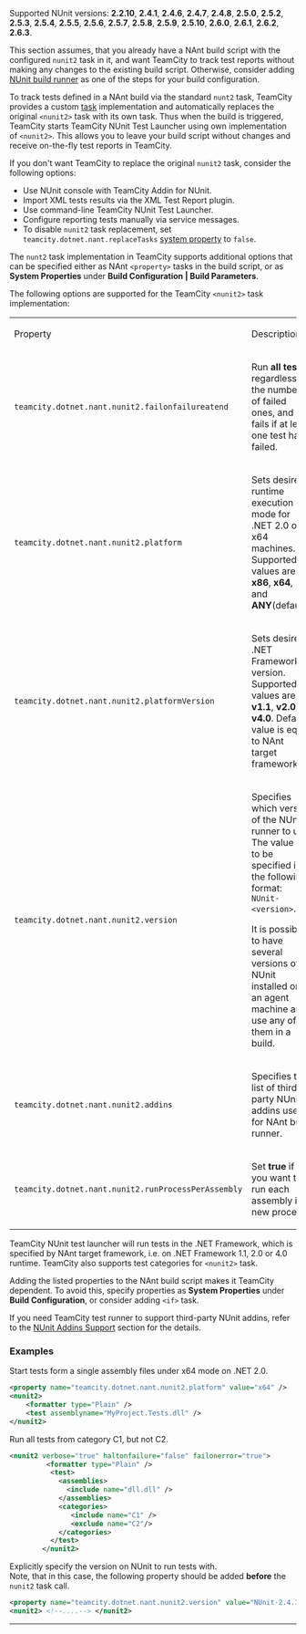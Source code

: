 [//]: # (title: NUnit for NAnt Build Runner)
[//]: # (auxiliary-id: NUnit for NAnt Build Runner)

<tip>

Supported NUnit versions: __2.2.10__, __2.4.1__, __2.4.6__, __2.4.7__, __2.4.8__, __2.5.0__, __2.5.2__, __2.5.3__, __2.5.4__, __2.5.5__, __2.5.6__, __2.5.7__, __2.5.8__, __2.5.9__, __2.5.10__, __2.6.0__, __2.6.1__, __2.6.2__, __2.6.3__.
</tip>

This section assumes, that you already have a NAnt build script with the configured `nunit2` task in it, and want TeamCity to track test reports without making any changes to the existing build script. Otherwise, consider adding [NUnit build runner](nunit.md) as one of the steps for your build configuration.

To track tests defined in a NAnt build via the standard `nunt2` task, TeamCity provides a custom [task](http://nant.sourceforge.net/nightly/latest/help/tasks/nunit2.html) implementation and automatically replaces the original `<nunit2>` task with its own task. Thus when the build is triggered, TeamCity starts TeamCity NUnit Test Launcher using own implementation of `<nunit2>`. This allows you to leave your build script without changes and receive on-the-fly test reports in TeamCity.

If you don't want TeamCity to replace the original `nunit2` task, consider the following options:
* Use NUnit console with TeamCity Addin for NUnit.
* Import XML tests results via the XML Test Report plugin.
* Use command-line TeamCity NUnit Test Launcher.
* Configure reporting tests manually via service messages.
* To disable `nunit2` task replacement, set `teamcity.dotnet.nant.replaceTasks` [system property](configuring-build-parameters.md) to `false`.

The `nunt2` task implementation in TeamCity supports additional options that can be specified either as NAnt `<property>` tasks in the build script, or as __System Properties__ under __Build Configuration | Build Parameters__.

The following options are supported for the TeamCity `<nunit2>` task implementation:

<table><tr>

<td>

Property

</td>

<td>

Description

</td></tr><tr>

<td>

`teamcity.dotnet.nant.nunit2.failonfailureatend`

</td>

<td>

Run __all tests__ regardless of the number of failed ones, and fails if at least one test has failed.

</td></tr><tr>

<td>

`teamcity.dotnet.nant.nunit2.platform`

</td>

<td>

Sets desired runtime execution mode for .NET 2.0 on x64 machines. Supported values are __x86__, __x64__, and __ANY__(default).

</td></tr><tr>

<td>

`teamcity.dotnet.nant.nunit2.platformVersion`


</td>

<td>

Sets desired .NET Framework version. Supported values are __v1.1__, __v2.0__, __v4.0__. Default value is equal to NAnt target framework

</td></tr><tr>

<td>

`teamcity.dotnet.nant.nunit2.version`


</td>

<td>

Specifies which version of the NUnit runner to use. The value has to be specified in the following format: `NUnit-<version>`.

It is possible to have several versions of NUnit installed on an agent machine and use any of them in a build.

</td></tr><tr>

<td>

`teamcity.dotnet.nant.nunit2.addins`

</td>

<td>

Specifies the list of third-party NUnit addins used for NAnt build runner.

</td></tr><tr>

<td>

`teamcity.dotnet.nant.nunit2.runProcessPerAssembly`

</td>

<td>

Set __true__ if you want to run each assembly in a new process.

</td></tr></table>

TeamCity NUnit test launcher will run tests in the .NET Framework, which is specified by NAnt target framework, i.e. on .NET Framework 1.1, 2.0 or 4.0 runtime. TeamCity also supports test categories for `<nunit2>` task.

<note>

Adding the listed properties to the NAnt build script makes it TeamCity dependent. To avoid this, specify properties as __System Properties__ under __Build Configuration__, or consider adding `<if>` task.
</note>

<tip>

If you need TeamCity test runner to support third-party NUnit addins, refer to the [NUnit Addins Support](nunit-addins-support.md) section for the details.
</tip>

### Examples

Start tests form a single assembly files under x64 mode on .NET 2.0.

```XML
<property name="teamcity.dotnet.nant.nunit2.platform" value="x64" />
<nunit2>
    <formatter type="Plain" />
    <test assemblyname="MyProject.Tests.dll" />
</nunit2>

```

Run all tests from category C1, but not C2.

```XML
<nunit2 verbose="true" haltonfailure="false" failonerror="true">
         <formatter type="Plain" />
          <test>
            <assemblies>
              <include name="dll.dll" />
            </assemblies>
            <categories>
               <include name="C1" />
               <exclude name="C2"/>
            </categories>
          </test>
        </nunit2>

```

Explicitly specify the version on NUnit to run tests with.   
Note, that in this case, the following property should be added __before__ the `nunit2` task call.

```XML
<property name="teamcity.dotnet.nant.nunit2.version" value="NUnit-2.4.10" />
<nunit2> <!--....--> </nunit2>

```

__ __